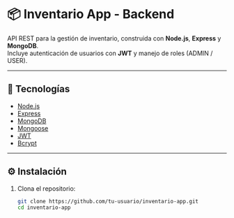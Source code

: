 # 📦 Inventario App - Backend

API REST para la gestión de inventario, construida con **Node.js**, **Express** y **MongoDB**.  
Incluye autenticación de usuarios con **JWT** y manejo de roles (ADMIN / USER).

---

## 🚀 Tecnologías
- [Node.js](https://nodejs.org/)
- [Express](https://expressjs.com/)
- [MongoDB](https://www.mongodb.com/)
- [Mongoose](https://mongoosejs.com/)
- [JWT](https://jwt.io/)
- [Bcrypt](https://www.npmjs.com/package/bcrypt)

---

## ⚙️ Instalación

1. Clona el repositorio:
   ```bash
   git clone https://github.com/tu-usuario/inventario-app.git
   cd inventario-app
